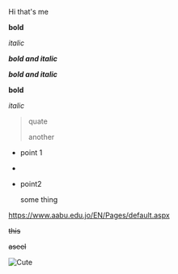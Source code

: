 Hi that's me

**bold**

*italic*

_**bold and italic**_

*__bold and italic__*

__bold__

_italic_


> quate
> 
> another


- point 1
- 
- point2

    some thing
    
https://www.aabu.edu.jo/EN/Pages/default.aspx

~~this~~

<del>aseel<del>

![Cute](https://miro.medium.com/max/1838/1*mk1-6aYaf_Bes1E3Imhc0A.jpeg)
